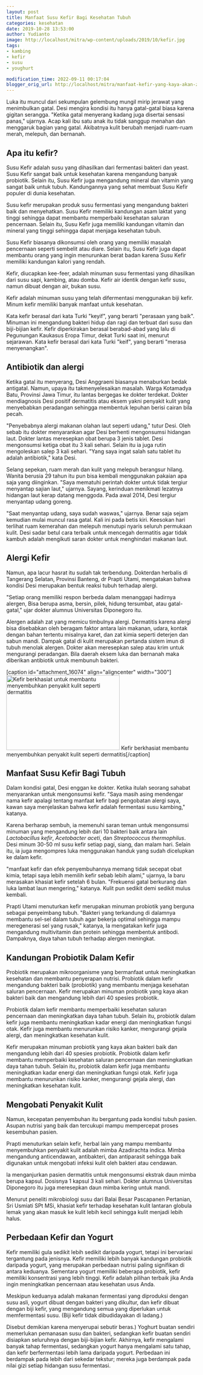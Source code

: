 ```yaml
---
layout: post
title: Manfaat Susu Kefir Bagi Kesehatan Tubuh
categories: kesehatan
date: 2019-10-28 13:53:00
author: Yudianto
image: http://localhost/mitra/wp-content/uploads/2019/10/kefir.jpg
tags:
- kambing
- kefir
- susu
- youghurt

modification_time: 2022-09-11 00:17:04
blogger_orig_url: http://localhost/mitra/manfaat-kefir-yang-kaya-akan-zat-anti.html
---
```


Luka itu muncul dari sekumpulan gelembung mungil mirip jerawat yang menimbulkan gatal. Desi mengira kondisi itu hanya gatal-gatal biasa karena gigitan serangga. "Ketika gatal menyerang kadang juga disertai sensasi panas," ujarnya. Acap kali ibu satu anak itu tidak sanggup menahan dan menggaruk bagian yang gatal. Akibatnya kulit berubah menjadi ruam-ruam merah, melepuh, dan bernanah.
<h2>Apa itu kefir?</h2>
<span data-offset-key="e56pn-19-0">Sus</span><span data-offset-key="e56pn-20-0">u</span><span data-offset-key="e56pn-21-0"> K</span><span data-offset-key="e56pn-22-0">ef</span><span data-offset-key="e56pn-23-0">ir</span><span data-offset-key="e56pn-24-0"> ad</span><span data-offset-key="e56pn-25-0">al</span><span data-offset-key="e56pn-26-0">ah</span><span data-offset-key="e56pn-27-0"> sus</span><span data-offset-key="e56pn-28-0">u</span><span data-offset-key="e56pn-29-0"> y</span><span data-offset-key="e56pn-30-0">ang</span><span data-offset-key="e56pn-31-0"> di</span><span data-offset-key="e56pn-32-0">has</span><span data-offset-key="e56pn-33-0">il</span><span data-offset-key="e56pn-34-0">kan</span><span data-offset-key="e56pn-35-0"> d</span><span data-offset-key="e56pn-36-0">ari</span><span data-offset-key="e56pn-37-0"> ferment</span><span data-offset-key="e56pn-38-0">asi</span><span data-offset-key="e56pn-39-0"> b</span><span data-offset-key="e56pn-40-0">ak</span><span data-offset-key="e56pn-41-0">ter</span><span data-offset-key="e56pn-42-0">i</span><span data-offset-key="e56pn-43-0"> dan</span><span data-offset-key="e56pn-44-0"> yeast</span><span data-offset-key="e56pn-45-0">.</span><span data-offset-key="e56pn-46-0"> Sus</span><span data-offset-key="e56pn-47-0">u</span><span data-offset-key="e56pn-48-0"> K</span><span data-offset-key="e56pn-49-0">ef</span><span data-offset-key="e56pn-50-0">ir</span><span data-offset-key="e56pn-51-0"> sang</span><span data-offset-key="e56pn-52-0">at</span><span data-offset-key="e56pn-53-0"> ba</span><span data-offset-key="e56pn-54-0">ik</span><span data-offset-key="e56pn-55-0"> unt</span><span data-offset-key="e56pn-56-0">uk</span><span data-offset-key="e56pn-57-0"> k</span><span data-offset-key="e56pn-58-0">ese</span><span data-offset-key="e56pn-59-0">hat</span><span data-offset-key="e56pn-60-0">an</span><span data-offset-key="e56pn-61-0"> k</span><span data-offset-key="e56pn-62-0">are</span><span data-offset-key="e56pn-63-0">na</span><span data-offset-key="e56pn-64-0"> men</span><span data-offset-key="e56pn-65-0">g</span><span data-offset-key="e56pn-66-0">and</span><span data-offset-key="e56pn-67-0">ung</span><span data-offset-key="e56pn-68-0"> b</span><span data-offset-key="e56pn-69-0">any</span><span data-offset-key="e56pn-70-0">ak</span><span data-offset-key="e56pn-71-0"> prob</span><span data-offset-key="e56pn-72-0">iot</span><span data-offset-key="e56pn-73-0">ik</span><span data-offset-key="e56pn-74-0">.</span><span data-offset-key="e56pn-75-0"> Sel</span><span data-offset-key="e56pn-76-0">ain</span><span data-offset-key="e56pn-77-0"> it</span><span data-offset-key="e56pn-78-0">u</span><span data-offset-key="e56pn-79-0">,</span><span data-offset-key="e56pn-80-0"> Sus</span><span data-offset-key="e56pn-81-0">u</span><span data-offset-key="e56pn-82-0"> K</span><span data-offset-key="e56pn-83-0">ef</span><span data-offset-key="e56pn-84-0">ir</span><span data-offset-key="e56pn-85-0"> j</span><span data-offset-key="e56pn-86-0">uga</span><span data-offset-key="e56pn-87-0"> men</span><span data-offset-key="e56pn-88-0">g</span><span data-offset-key="e56pn-89-0">and</span><span data-offset-key="e56pn-90-0">ung</span><span data-offset-key="e56pn-91-0"> mineral</span><span data-offset-key="e56pn-92-0"> dan</span><span data-offset-key="e56pn-93-0"> vitamin</span><span data-offset-key="e56pn-94-0"> y</span><span data-offset-key="e56pn-95-0">ang</span><span data-offset-key="e56pn-96-0"> sang</span><span data-offset-key="e56pn-97-0">at</span><span data-offset-key="e56pn-98-0"> ba</span><span data-offset-key="e56pn-99-0">ik</span><span data-offset-key="e56pn-100-0"> unt</span><span data-offset-key="e56pn-101-0">uk</span><span data-offset-key="e56pn-102-0"> tub</span><span data-offset-key="e56pn-103-0">uh</span><span data-offset-key="e56pn-104-0">.</span><span data-offset-key="e56pn-105-0"> Kand</span><span data-offset-key="e56pn-106-0">un</span><span data-offset-key="e56pn-107-0">gan</span><span data-offset-key="e56pn-108-0">ny</span><span data-offset-key="e56pn-109-0">a</span><span data-offset-key="e56pn-110-0"> y</span><span data-offset-key="e56pn-111-0">ang</span><span data-offset-key="e56pn-112-0"> se</span><span data-offset-key="e56pn-113-0">hat</span><span data-offset-key="e56pn-114-0"> mem</span><span data-offset-key="e56pn-115-0">bu</span><span data-offset-key="e56pn-116-0">at</span><span data-offset-key="e56pn-117-0"> Sus</span><span data-offset-key="e56pn-118-0">u</span><span data-offset-key="e56pn-119-0"> K</span><span data-offset-key="e56pn-120-0">ef</span><span data-offset-key="e56pn-121-0">ir</span><span data-offset-key="e56pn-122-0"> popul</span><span data-offset-key="e56pn-123-0">er</span><span data-offset-key="e56pn-124-0"> di</span><span data-offset-key="e56pn-125-0"> dun</span><span data-offset-key="e56pn-126-0">ia</span><span data-offset-key="e56pn-127-0"> k</span><span data-offset-key="e56pn-128-0">ese</span><span data-offset-key="e56pn-129-0">hat</span><span data-offset-key="e56pn-130-0">an</span><span data-offset-key="e56pn-131-0">.</span>

Susu kefir merupakan produk susu fermentasi yang mengandung bakteri baik dan menyehatkan. Susu Kefir memiliki kandungan asam laktat yang tinggi sehingga dapat membantu memperbaiki kesehatan saluran pencernaan. Selain itu, Susu Kefir juga memiliki kandungan vitamin dan mineral yang tinggi sehingga dapat menjaga kesehatan tubuh.

Susu Kefir biasanya dikonsumsi oleh orang yang memiliki masalah pencernaan seperti sembelit atau diare. Selain itu, Susu Kefir juga dapat membantu orang yang ingin menurunkan berat badan karena Susu Kefir memiliki kandungan kalori yang rendah.

Kefir, diucapkan kee-feer, adalah minuman susu fermentasi yang dihasilkan dari susu sapi, kambing, atau domba. Kefir air identik dengan kefir susu, namun dibuat dengan air, bukan susu.

Kefir adalah minuman susu yang telah difermentasi menggunakan biji kefir. Minum kefir memiliki banyak manfaat untuk kesehatan.

Kata kefir berasal dari kata Turki "keyif", yang berarti "perasaan yang baik". Minuman ini mengandung bakteri hidup dan ragi dan terbuat dari susu dan biji-bijian kefir. Kefir diperkirakan berasal berabad-abad yang lalu di Pegunungan Kaukasus Eropa Timur, dekat Turki saat ini, menurut sejarawan. Kata kefir berasal dari kata Turki "keif", yang berarti "merasa menyenangkan".
<h2>Antibiotik dan alergi</h2>
Ketika gatal itu menyerang, Desi Anggraeni biasanya menaburkan bedak antigatal. Namun, upaya itu takmenyelesaikan masalah. Warga Kotamadya Batu, Provinsi Jawa Timur, itu lantas bergegas ke dokter terdekat. Dokter mendiagnosis Desi positif dermatitis atau eksem yakni penyakit kulit yang menyebabkan peradangan sehingga membentuk lepuhan berisi cairan bila pecah.

"Penyebabnya alergi makanan olahan laut seperti udang," tutur Desi. Oleh sebab itu dokter menyarankan agar Desi berhenti mengonsumsi hidangan laut. Dokter lantas meresepkan obat berupa 3 jenis tablet. Desi mengonsumsi ketiga obat itu 3 kali sehari. Selain itu ia juga rutin mengoleskan salep 3 kali sehari. "Yang saya ingat salah satu tablet itu adalah antibiotik," kata Desi.

Selang sepekan, ruam merah dan kulit yang melepuh berangsur hilang. Wanita berusia 29 tahun itu pun bisa kembali menggunakan pakaian apa saja yang diinginkan. "Saya mematuhi perintah dokter untuk tidak tergiur menyantap sajian laut," ujarnya. Sayang, kerinduan menikmati lezatnya hidangan laut kerap datang menggoda. Pada awal 2014, Desi tergiur menyantap udang goreng.

"Saat menyantap udang, saya sudah waswas," ujarnya. Benar saja sejam kemudian mulai muncul rasa gatal. Kali ini pada betis kiri. Keesokan hari terlihat ruam kemerahan dan melepuh menutupi nyaris seluruh permukaan kulit. Desi sadar betul cara terbaik untuk mencegah dermatitis agar tidak kambuh adalah mengikuti saran dokter untuk menghindari makanan laut.
<h2>Alergi Kefir</h2>
Namun, apa lacur hasrat itu sudah tak terbendung. Dokterdan herbalis di Tangerang Selatan, Provinsi Banteng, dr Prapti Utami, mengatakan bahwa kondisi Desi merupakan bentuk reaksi tubuh terhadap alergi.

"Setiap orang memiliki respon berbeda dalam menanggapi hadirnya alergen, Bisa berupa asma, bersin, pilek, hidung tersumbat, atau gatal-gatal," ujar dokter alumnus Universitas Diponegoro itu.

Alergen adalah zat yang memicu timbulnya alergi. Dermatitis karena alergi bisa disebabkan oleh beragam faktor antara lain makanan, udara, kontak dengan bahan tertentu misalnya karet, dan zat kimia seperti deterjen dan sabun mandi.
Dampak gatal di kulit merupakan pertanda sistem imun di tubuh menolak alergen. Dokter akan meresepkan salep atau krim untuk mengurangi peradangan. Bila daerah eksem luka dan bernanah maka diberikan antibiotik untuk membunuh bakteri.

[caption id="attachment_16074" align="aligncenter" width="300"]<a href="http://127.0.0.1/mitra/wp-content/uploads/2019/10/kefir_640x422.jpg"><img class="wp-image-16074 size-medium" src="http://127.0.0.1/mitra/wp-content/uploads/2019/10/kefir_640x422-300x198.jpg" alt="Kefir berkhasiat untuk membantu menyembuhkan penyakit kulit seperti dermatitis" width="300" height="198" /></a> Kefir berkhasiat membantu menyembuhkan penyakit kulit seperti dermatitis[/caption]
<h2>Manfaat Susu Kefir Bagi Tubuh</h2>
Dalam kondisi gatal, Desi enggan ke dokter. Ketika itulah seorang sahabat menyarankan untuk mengonsumsi kefir. "Saya masih asing mendengar nama kefir apalagi tentang manfaat kefir bagi pengobatan alergi saya, kawan saya menjelaskan bahwa kefir adalah fermentasi susu kambing," katanya.

Karena berharap sembuh, ia memenuhi saran teman untuk mengonsumsi minuman yang mengandung lebih dari 10 bakteri baik antara lain <em>Lactobacillus kefir</em>, <em>Acetobacter aceti</em>, dan <em>Streptococcus thermophilus</em>.
Desi minum 30-50 ml susu kefir setiap pagi, siang, dan malam hari. Selain itu, ia juga mengompres luka menggunakan handuk yang sudah dicelupkan ke dalam kefir.

"manfaat kefir dan efek penyembuhannya memang tidak secepat obat kimia, tetapi saya lebih memilih kefir sebab lebih alami," ujarnya, la baru merasakan khasiat kefir setelah 6 bulan. "Frekuensi gatal berkurang dan luka lambat laun mengering," katanya. Kulit pun sedikit demi sedikit mulus kembali.

Prapti Utami menuturkan kefir merupakan minuman probiotik yang berguna sebagai penyeimbang tubuh. "Bakteri yang terkandung di dalamnya membantu sel-sel dalam tubuh agar bekerja optimal sehingga mampu meregenerasi sel yang rusak," katanya, la mengatakan kefir juga mengandung multivitamin dan protein sehingga membentuk antibodi. Dampaknya, daya tahan tubuh terhadap alergen meningkat.
<h2>Kandungan Probiotik Dalam Kefir</h2>
Probiotik merupakan mikroorganisme yang bermanfaat untuk meningkatkan kesehatan dan membantu penyerapan nutrisi. Probiotik dalam kefir mengandung bakteri baik (probiotik) yang membantu menjaga kesehatan saluran pencernaan. Kefir merupakan minuman probiotik yang kaya akan bakteri baik dan mengandung lebih dari 40 spesies probiotik.

Probiotik dalam kefir membantu memperbaiki kesehatan saluran pencernaan dan meningkatkan daya tahan tubuh. Selain itu, probiotik dalam kefir juga membantu meningkatkan kadar energi dan meningkatkan fungsi otak. Kefir juga membantu menurunkan risiko kanker, mengurangi gejala alergi, dan meningkatkan kesehatan kulit.

Kefir merupakan minuman probiotik yang kaya akan bakteri baik dan mengandung lebih dari 40 spesies probiotik. Probiotik dalam kefir membantu memperbaiki kesehatan saluran pencernaan dan meningkatkan daya tahan tubuh. Selain itu, probiotik dalam kefir juga membantu meningkatkan kadar energi dan meningkatkan fungsi otak. Kefir juga membantu menurunkan risiko kanker, mengurangi gejala alergi, dan meningkatkan kesehatan kulit.
<h2>Mengobati Penyakit Kulit</h2>
Namun, kecepatan penyembuhan itu bergantung pada kondisi tubuh pasien. Asupan nutrisi yang baik dan tercukupi mampu mempercepat proses kesembuhan pasien.

Prapti menuturkan selain kefir, herbal lain yang mampu membantu menyembuhkan penyakit kulit adalah mimba Azadirachta indica. Mimba mengandung anticendawan, antibakteri, dan antiparasit sehingga baik digunakan untuk mengobati infeksi kulit oleh bakteri atau cendawan.

la menganjurkan pasien dermatitis untuk mengonsumsi ekstrak daun mimba berupa kapsul. Dosisnya 1 kapsul 3 kali sehari. Dokter alumnus Universitas Diponegoro itu juga meresepkan daun mimba kering untuk mandi.

Menurut peneliti mikrobiologi susu dari Balai Besar Pascapanen Pertanian, Sri Usmiati SPt MSi, khasiat kefir terhadap kesehatan kulit lantaran globula lemak yang akan masuk ke kulit lebih kecil sehingga kulit menjadi lebih halus.
<h2>Perbedaan Kefir dan Yogurt</h2>
Kefir memiliki gula sedikit lebih sedikit daripada yogurt, tetapi ini bervariasi tergantung pada jenisnya. Kefir memiliki lebih banyak kandungan probiotik daripada yogurt, yang merupakan perbedaan nutrisi paling signifikan di antara keduanya. Sementara yogurt memiliki beberapa probiotik, kefir memiliki konsentrasi yang lebih tinggi. Kefir adalah pilihan terbaik jika Anda ingin meningkatkan pencernaan atau kesehatan usus Anda.

Meskipun keduanya adalah makanan fermentasi yang diproduksi dengan susu asli, yogurt dibuat dengan bakteri yang dikultur, dan kefir dibuat dengan biji kefir, yang mengandung semua yang diperlukan untuk memfermentasi susu. (Biji kefir tidak dibudidayakan di ladang.)

Disebut demikian karena menyerupai sebutir beras.) Yoghurt buatan sendiri memerlukan pemanasan susu dan bakteri, sedangkan kefir buatan sendiri disiapkan seluruhnya dengan biji-bijian kefir. Akhirnya, kefir mengalami banyak tahap fermentasi, sedangkan yogurt hanya mengalami satu tahap, dan kefir berfermentasi lebih lama daripada yogurt. Perbedaan ini berdampak pada lebih dari sekedar tekstur; mereka juga berdampak pada nilai gizi setiap hidangan susu fermentasi.
